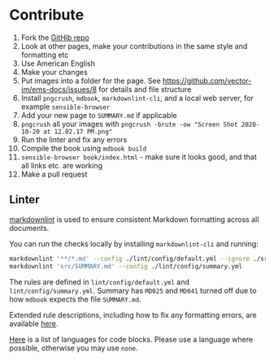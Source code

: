 # Contribute

1. Fork the [GitHib repo](https://github.com/vector-im/ems-docs)
1. Look at other pages, make your contributions in the same style and formatting etc
1. Use American English
1. Make your changes
1. Put images into a folder for the page. See <https://github.com/vector-im/ems-docs/issues/8> for details and file structure
1. Install `pngcrush`, `mdbook`, `markdownlint-cli`, and a local web server, for example `sensible-browser`
1. Add your new page to `SUMMARY.md` if applicable
1. `pngcrush` all your images with `pngcrush -brute -ow "Screen Shot 2020-10-20 at 12.02.17 PM.png"`
1. Run the linter and fix any errors
1. Compile the book using `mdbook build`
1. `sensible-browser book/index.html` - make sure it looks good, and that all links etc. are working
1. Make a pull request

## Linter

[markdownlint](https://github.com/igorshubovych/markdownlint-cli) is used to ensure consistent Markdown formatting across all documents.

You can run the checks locally by installing `markdownlint-cli` and running:

```bash
markdownlint '**/*.md' --config ./lint/config/default.yml --ignore ./src/SUMMARY.md
markdownlint 'src/SUMMARY.md' --config ./lint/config/summary.yml
```

The rules are defined in `lint/config/default.yml` and `lint/config/summary.yml`. Summary has `MD025` and `MD041` turned off due to how `mdbook` expects the file `SUMMARY.md`.

Extended rule descriptions, including how to fix any formatting errors, are available [here](https://github.com/DavidAnson/markdownlint/blob/main/doc/Rules.md).

[Here](https://meta.stackexchange.com/questions/184108/what-is-syntax-highlighting-and-how-does-it-work) is a list of languages for code blocks. Please use a language where possible, otherwise you may use `none`.
